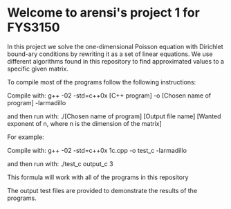# Welcome to arensi's project 1 for FYS3150 


In this project we solve the one-dimensional Poisson equation with Dirichlet bound-ary conditions by rewriting it as a set of linear equations. We use different algorithms found in this repository to find approximated values to a specific given matrix.

To compile most of the programs follow the following instructions:

Compile with:   g++ -02 -std=c++0x [C++ program] -o [Chosen name of program] -larmadillo

and then run with: 		./[Chosen name of program] [Output file name] [Wanted exponent of n, where n is the dimension of the matrix]

For example: 

Compile with:  g++ -02 -std=c++0x 1c.cpp -o test_c -larmadillo

and then run with: 		./test_c output_c 3


This formula will work with all of the programs in this repository

The output test files are provided to demonstrate the results of the programs.
